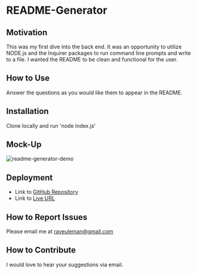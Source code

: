 
# README-Generator

## Motivation
This was my first dive into the back end. It was an opportunity to utilize NODE.js and the Inquirer packages to run command line prompts and write to a file. I wanted the README to be clean and functional for the user.

## How to Use
Answer the questions as you would like them to appear in the README.

## Installation
Clone locally and run 'node index.js'

## Mock-Up
![readme-generator-demo](./assets/readme-generator.gif)

## Deployment
* Link to [GitHub Repository](https://github.com/rayna-v/README-generator)
* Link to [Live URL](https://rayna-v.github.io/README-generator/)

## How to Report Issues
Please email me at raveuleman@gmail.com

## How to Contribute
I would love to hear your suggestions via email.
    